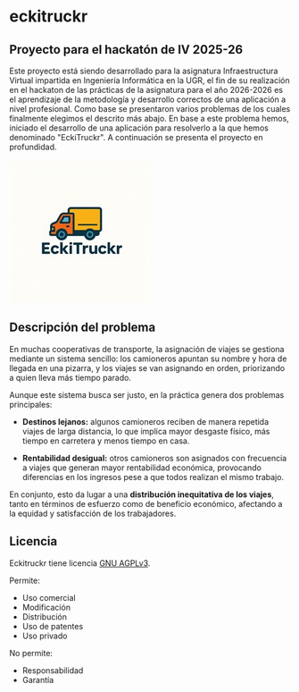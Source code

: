 # eckitruckr

## Proyecto para el hackatón de IV 2025-26
Este proyecto está siendo desarrollado para la asignatura Infraestructura Virtual impartida en Ingeniería Informática en la UGR, el fin de su realización en el hackaton de las prácticas de la asignatura para el año 2026-2026 es el aprendizaje de la metodología y desarrollo correctos de una aplicación a nivel profesional.
Como base se presentaron varios problemas de los cuales finalmente elegimos el descrito más abajo. En base a este problema hemos, iniciado el desarrollo de una aplicación para resolverlo a la que hemos denominado "EckiTruckr".
A continuación se presenta el proyecto en profundidad.


![Logo de eckitruckr](web/assets/EckiTruckr-logo-256x256.jpg)

## Descripción del problema
En muchas cooperativas de transporte, la asignación de viajes se gestiona mediante un sistema sencillo: los camioneros apuntan su nombre y hora de llegada en una pizarra, y los viajes se van asignando en orden, priorizando a quien lleva más tiempo parado.

Aunque este sistema busca ser justo, en la práctica genera dos problemas principales:

- **Destinos lejanos:** algunos camioneros reciben de manera repetida viajes de larga distancia, lo que implica mayor desgaste físico, más tiempo en carretera y menos tiempo en casa.  

- **Rentabilidad desigual:** otros camioneros son asignados con frecuencia a viajes que generan mayor rentabilidad económica, provocando diferencias en los ingresos pese a que todos realizan el mismo trabajo.  

En conjunto, esto da lugar a una **distribución inequitativa de los viajes**, tanto en términos de esfuerzo como de beneficio económico, afectando a la equidad y satisfacción de los trabajadores.

## Licencia
Eckitruckr tiene licencia [GNU AGPLv3](LICENSE). 

Permite:  
- Uso comercial  
- Modificación  
- Distribución  
- Uso de patentes  
- Uso privado  

No permite:  
- Responsabilidad  
- Garantía  

